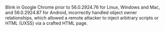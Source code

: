 Blink in Google Chrome prior to 56.0.2924.76 for Linux, Windows and Mac, and 56.0.2924.87 for Android, incorrectly handled object owner relationships, which allowed a remote attacker to inject arbitrary scripts or HTML (UXSS) via a crafted HTML page.